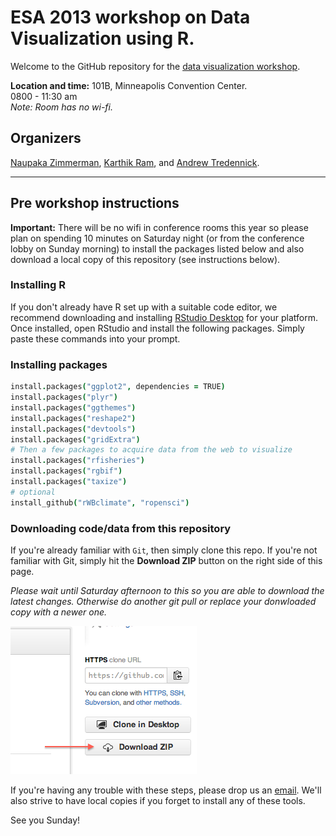 # ESA 2013 workshop on Data Visualization using R.

Welcome to the GitHub repository for the [data visualization workshop](http://eco.confex.com/eco/2013/webprogram/Session9052.html).

**Location and time:** 101B, Minneapolis Convention Center.  
0800 - 11:30 am  
*Note: Room has no wi-fi.*

## Organizers
[Naupaka Zimmerman](http://www.stanford.edu/~naupaka/), [Karthik Ram](http://inundata.org/), and [Andrew Tredennick](http://warnercnr.colostate.edu/~atredenn/).

---

## Pre workshop instructions

**Important:** There will be no wifi in conference rooms this year so please plan on spending 10 minutes on Saturday night (or from the conference lobby on Sunday morning) to install the packages listed below and also download a local copy of this repository (see instructions below).

### Installing R  
If you don't already have R set up with a suitable code editor, we recommend downloading and installing [RStudio Desktop](http://www.rstudio.com/ide/download/) for your platform. Once installed, open RStudio and install the following packages. Simply paste these commands into your prompt. 

### Installing packages

```coffee
install.packages("ggplot2", dependencies = TRUE)
install.packages("plyr")
install.packages("ggthemes")
install.packages("reshape2")
install.packages("devtools")
install.packages("gridExtra")
# Then a few packages to acquire data from the web to visualize
install.packages("rfisheries")
install.packages("rgbif")
install.packages("taxize")
# optional
install_github("rWBclimate", "ropensci")
```
### Downloading code/data from this repository  
If you're already familiar with `Git`, then simply clone this repo. If you're not familiar with Git, simply hit the **Download ZIP** button on the right side of this page.

*Please wait until Saturday afternoon to this so you are able to download the latest changes. Otherwise do another git pull or replace your donwloaded copy with a newer one.*

![](how_to_clone.png)

If you're having any trouble with these steps, please drop us an [email](mailto:karthik.ram@gmail.com). We'll also strive to have local copies if you forget to install any of these tools.

See you Sunday!
